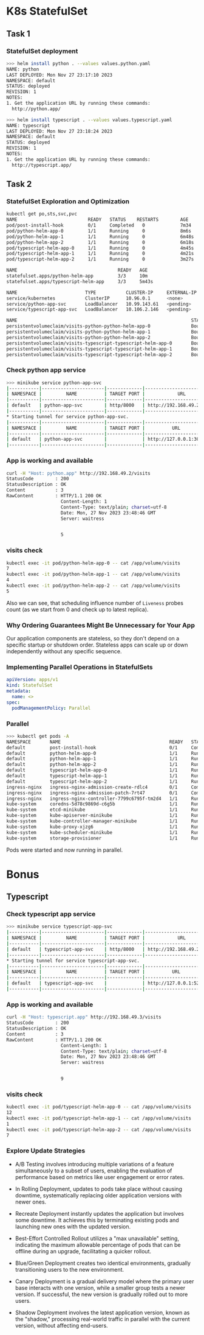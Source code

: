 # K8s StatefulSet

## Task 1

### StatefulSet deployment

```bash
>>> helm install python . --values values.python.yaml
NAME: python
LAST DEPLOYED: Mon Nov 27 23:17:10 2023
NAMESPACE: default
STATUS: deployed
REVISION: 1
NOTES:
1. Get the application URL by running these commands:
  http://python.app/

>>> helm install typescript . --values values.typescript.yaml
NAME: typescript
LAST DEPLOYED: Mon Nov 27 23:18:24 2023
NAMESPACE: default
STATUS: deployed
REVISION: 1
NOTES:
1. Get the application URL by running these commands:
  http://typescript.app/
```

## Task 2

### StatefulSet Exploration and Optimization

```bash
kubectl get po,sts,svc,pvc
NAME                          READY   STATUS    RESTARTS        AGE
pod/post-install-hook         0/1     Completed   0             7m34
pod/python-helm-app-0         1/1     Running     0             8m6s
pod/python-helm-app-1         1/1     Running     0             6m48s
pod/python-helm-app-2         1/1     Running     0             6m18s
pod/typescript-helm-app-0     1/1     Running     0             4m45s
pod/typescript-helm-app-1     1/1     Running     0             4m21s
pod/typescript-helm-app-2     1/1     Running     0             3m27s

NAME                                     READY   AGE
statefulset.apps/python-helm-app         3/3     10m
statefulset.apps/typescript-helm-app     3/3     5m43s

NAME                         TYPE           CLUSTER-IP     EXTERNAL-IP   PORT(S)          AGE
service/kubernetes           ClusterIP      10.96.0.1      <none>        443/TCP          11m
service/python-app-svc       LoadBalancer   10.99.143.61   <pending>     8000:32536/TCP   11m
service/typescript-app-svc   LoadBalancer   10.106.2.146   <pending>     5137:30185/TCP   11m

NAME                                                                STATUS   VOLUME                                     CAPACITY   ACCESS MODES   STORAGECLASS   AGE
persistentvolumeclaim/visits-python-python-helm-app-0               Bound    pvc-c8f196a5-b0f5-463c-a183-b3c96831jwh3   1Mi        RWO            standard       17m
persistentvolumeclaim/visits-python-python-helm-app-1               Bound    pvc-2a3993dd-6c4e-4434-b25d-a0afdc2asdj1   1Mi        RWO            standard       11m
persistentvolumeclaim/visits-python-python-helm-app-2               Bound    pvc-660075ff-db92-4759-8415-fcf0e4asdkj6   1Mi        RWO            standard       16m
persistentvolumeclaim/visits-typescript-typescript-helm-app-0       Bound    pvc-c4135d8f-36bc-4631-9644-ebbe2326ajak   1Mi        RWO            standard       16m
persistentvolumeclaim/visits-typescript-typescript-helm-app-1       Bound    pvc-c258efed-ad63-4e40-b595-6a817e7a8as1   1Mi        RWO            standard       15m
persistentvolumeclaim/visits-typescript-typescript-helm-app-2       Bound    pvc-05792009-e047-47c2-9490-011d588c8dk0   1Mi        RWO            standard       15m
```


### Check python app service

```bash
>>> minikube service python-app-svc
|-----------|-----------------------|-------------|---------------------------|
| NAMESPACE |         NAME          | TARGET PORT |            URL            |
|-----------|-----------------------|-------------|---------------------------|
| default   | python-app-svc        | http/8000   | http://192.168.49.2:32536 |
|-----------|-----------------------|-------------|---------------------------|
* Starting tunnel for service python-app-svc.
|-----------|-----------------------|-------------|------------------------|
| NAMESPACE |         NAME          | TARGET PORT |          URL           |
|-----------|-----------------------|-------------|------------------------|
| default   | python-app-svc        |             | http://127.0.0.1:30185 |
|-----------|-----------------------|-------------|------------------------|
```


### App is working and available

```bash
curl -H "Host: python.app" http://192.168.49.2/visits
StatusCode        : 200
StatusDescription : OK
Content           : 3
RawContent        : HTTP/1.1 200 OK
                    Content-Length: 1
                    Content-Type: text/plain; charset=utf-8
                    Date: Mon, 27 Nov 2023 23:48:46 GMT
                    Server: waitress


                    5
```

### visits check

```bash
kubectl exec -it pod/python-helm-app-0 -- cat /app/volume/visits
7
kubectl exec -it pod/python-helm-app-1 -- cat /app/volume/visits
4
kubectl exec -it pod/python-helm-app-2 -- cat /app/volume/visits
5
```

Also we can see, that scheduling influence number of `Liveness` probes count (as we start from 0 and check up to latest replica).

### Why Ordering Guarantees Might Be Unnecessary for Your App

Our application components are stateless, so they don't depend on a specific startup or shutdown order.
Stateless apps can scale up or down independently without any specific sequence.

### Implementing Parallel Operations in StatefulSets

```yaml
apiVersion: apps/v1
kind: StatefulSet
metadata:
  name: <>
spec:
  podManagementPolicy: Parallel
```

### Parallel

```bash
>>> kubectl get pods -A
NAMESPACE       NAME                                        READY   STATUS      RESTARTS       AGE
default         post-install-hook                           0/1     Completed   0              133m
default         python-helm-app-0                           1/1     Running     0              133m
default         python-helm-app-1                           1/1     Running     0              133m
default         python-helm-app-2                           1/1     Running     0              133m
default         typescript-helm-app-0                       1/1     Running     0              133m
default         typescript-helm-app-1                       1/1     Running     0              133m
default         typescript-helm-app-2                       1/1     Running     0              133m
ingress-nginx   ingress-nginx-admission-create-rdlc4        0/1     Completed   0              137m
ingress-nginx   ingress-nginx-admission-patch-7rt47         0/1     Completed   0              137m
ingress-nginx   ingress-nginx-controller-7799c6795f-tm2d4   1/1     Running     0              137m
kube-system     coredns-5d78c9869d-c6g5b                    1/1     Running     0              136m
kube-system     etcd-minikube                               1/1     Running     0              136m
kube-system     kube-apiserver-minikube                     1/1     Running     0              137m
kube-system     kube-controller-manager-minikube            1/1     Running     0              137m
kube-system     kube-proxy-xjzg6                            1/1     Running     0              137m
kube-system     kube-scheduler-minikube                     1/1     Running     0              137m
kube-system     storage-provisioner                         1/1     Running     0              137m
```

Pods were started and now running in parallel.

# Bonus

## Typescript

### Check typescript app service

```bash
>>> minikube service typescript-app-svc
|-----------|-----------------------|-------------|---------------------------|
| NAMESPACE |         NAME          | TARGET PORT |            URL            |
|-----------|-----------------------|-------------|---------------------------|
| default   | typescript-app-svc    | http/8000   | http://192.168.49.2:31220 |
|-----------|-----------------------|-------------|---------------------------|
* Starting tunnel for service typescript-app-svc.
|-----------|-----------------------|-------------|------------------------|
| NAMESPACE |         NAME          | TARGET PORT |          URL           |
|-----------|-----------------------|-------------|------------------------|
| default   | typescript-app-svc    |             | http://127.0.0.1:52058 |
|-----------|-----------------------|-------------|------------------------|
```

### App is working and available

```bash
curl -H "Host: typescript.app" http://192.168.49.3/visits
StatusCode        : 200
StatusDescription : OK
Content           : 3
RawContent        : HTTP/1.1 200 OK
                    Content-Length: 1
                    Content-Type: text/plain; charset=utf-8
                    Date: Mon, 27 Nov 2023 23:48:46 GMT
                    Server: waitress


                    9
```

### visits check

```bash
kubectl exec -it pod/typescript-helm-app-0 -- cat /app/volume/visits
12
kubectl exec -it pod/typescript-helm-app-1 -- cat /app/volume/visits
1
kubectl exec -it pod/typescript-helm-app-2 -- cat /app/volume/visits
7
```

### Explore Update Strategies

- A/B Testing involves introducing multiple variations of a feature simultaneously to a subset of users, enabling the evaluation of performance based on metrics like user engagement or error rates.

- In Rolling Deployment, updates to pods take place without causing downtime, systematically replacing older application versions with newer ones.

- Recreate Deployment instantly updates the application but involves some downtime. It achieves this by terminating existing pods and launching new ones with the updated version.

- Best-Effort Controlled Rollout utilizes a "max unavailable" setting, indicating the maximum allowable percentage of pods that can be offline during an upgrade, facilitating a quicker rollout.

- Blue/Green Deployment creates two identical environments, gradually transitioning users to the new environment.

- Canary Deployment is a gradual delivery model where the primary user base interacts with one version, while a smaller group tests a newer version. If successful, the new version is gradually rolled out to more users.

- Shadow Deployment involves the latest application version, known as the "shadow," processing real-world traffic in parallel with the current version, without affecting end-users.
